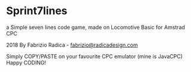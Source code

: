 # Sprint7lines
a Simple seven lines code game, made on Locomotive Basic for Amstrad CPC 

2018 By Fabrizio Radica - fabrizio@radicadesign.com

Simply COPY/PASTE on your favourite CPC emulator (mine is JavaCPC)
Happy CODING!

